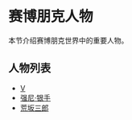 # 赛博朋克人物

本节介绍赛博朋克世界中的重要人物。

## 人物列表

*   [V](人物/V.md)
*   [强尼·银手](人物/强尼·银手.md)
*   [荒坂三郎](人物/荒坂三郎.md)
